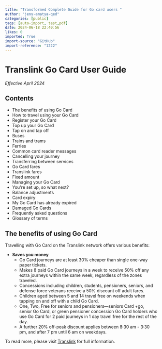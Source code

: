 ```yaml
---
title: "Transformed Complete Guide for Go card users "
author: "jeny-amatya-qed"
categories: [public]
tags: [auto-import, test,pdf]
date: 2024-06-18 22:40:56
likes: 0
imported: True 
import-source: "GitHub"
import-reference: "1222"
---
```


# Translink Go Card User Guide
 
*Effective April 2024*
 
## Contents
 
- The benefits of using Go Card
- How to travel using your Go Card
- Register your Go Card
- Top up your Go Card
- Tap on and tap off
- Buses
- Trains and trams
- Ferries
- Common card reader messages
- Cancelling your journey
- Transferring between services
- Go Card fares
- Translink fares
- Fixed amount
- Managing your Go Card
- You're set up, so what next?
- Balance adjustments
- Card expiry
- My Go Card has already expired
- Damaged Go Cards
- Frequently asked questions
- Glossary of terms

## The benefits of using Go Card
 
Travelling with Go Card on the Translink network offers various benefits:

- **Saves you money**
    - Go Card journeys are at least 30% cheaper than single one-way paper tickets.
    - Makes 8 paid Go Card journeys in a week to receive 50% off any extra journeys within the same week, regardless of the zones traveled.
    - Concessions including children, students, pensioners, seniors, and defense force veterans receive a 50% discount off adult fares.
    - Children aged between 5 and 14 travel free on weekends when tapping on and off with a child Go Card.
    - One, Two, Free for seniors and pensioners—seniors Card +go, senior Go Card, or green pensioner concession Go Card holders who use Go Card for 2 paid journeys in 1 day travel free for the rest of the day.
    - A further 20% off-peak discount applies between 8:30 am - 3:30 pm, and after 7 pm until 6 am on weekdays.

To read more, please visit [Translink](translink.com.au/gocard) for full information.